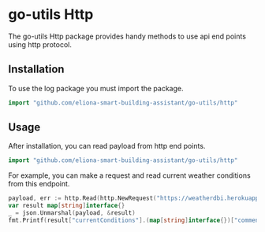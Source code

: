 # go-utils Http 
The go-utils Http package provides handy methods to use api end points using http protocol.

## Installation
To use the log package you must import the package.

```go
import "github.com/eliona-smart-building-assistant/go-utils/http"
```

## Usage

After installation, you can read payload from http end points.

```go
import "github.com/eliona-smart-building-assistant/go-utils/http"
```

For example, you can make a request and read current weather conditions from this endpoint.  

```go
payload, err := http.Read(http.NewRequest("https://weatherdbi.herokuapp.com/data/weather/winterthur"), 10, true)
var result map[string]interface{}
_ = json.Unmarshal(payload, &result)
fmt.Printf(result["currentConditions"].(map[string]interface{})["comment"].(string))
```